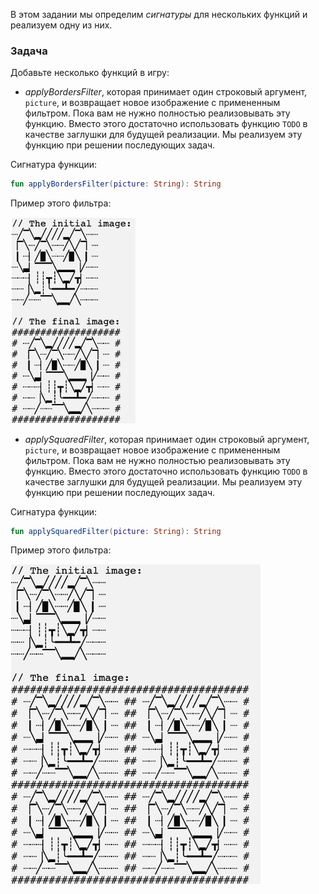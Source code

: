 В этом задании мы определим _сигнатуры_ для нескольких функций и реализуем одну из них.

### Задача

Добавьте несколько функций в игру:

- _applyBordersFilter_, которая принимает один строковый аргумент, `picture`,
  и возвращает новое изображение с примененным фильтром.
  Пока вам не нужно полностью реализовывать эту функцию. Вместо этого достаточно использовать функцию `TODO`
  в качестве заглушки для будущей реализации.
  Мы реализуем эту функцию при решении последующих задач.

<div class="hint" title="Нажмите, чтобы увидеть сигнатуру функции applyBordersFilter">

Сигнатура функции:
```kotlin
fun applyBordersFilter(picture: String): String
```
</div>

<div class="hint" title="Нажмите, чтобы увидеть пример фильтра границ после завершения проекта">

Пример этого фильтра:
<p>
    <img src="../../utils/src/main/resources/images/part1/almost.done/when_hint_1.png" alt="Filter example" width="200"/>
</p>

</div>

- _applySquaredFilter_, которая принимает один строковый аргумент, `picture`,
  и возвращает новое изображение с примененным фильтром.
  Пока вам не нужно полностью реализовывать эту функцию. Вместо этого достаточно использовать функцию `TODO`
  в качестве заглушки для будущей реализации.
  Мы реализуем эту функцию при решении последующих задач.

<div class="hint" title="Нажмите, чтобы увидеть сигнатуру функции applySquaredFilter">

Сигнатура функции:
```kotlin
fun applySquaredFilter(picture: String): String
```
</div>

<div class="hint" title="Нажмите, чтобы увидеть пример квадратичного фильтра после завершения проекта">

Пример этого фильтра:
<p>
    <img src="../../utils/src/main/resources/images/part1/almost.done/when_hint_2.png" alt="Filter example" width="400"/>
</p>

</div>